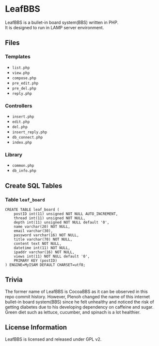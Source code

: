 # LeafBBS

LeafBBS is a bullet-in board system(BBS) written in PHP.  
It is designed to run in LAMP server environment.

## Files
### Templates
  + `list.php`
  + `view.php`
  + `compose.php`
  + `pre_edit.php`
  + `pre_del.php`
  + `reply.php`

### Controllers
  + `insert.php`
  + `edit.php`
  + `del.php`
  + `insert_reply.php`
  + `db_connect.php`
  + `index.php`

### Library
  + `common.php`
  + `db_info.php`

## Create SQL Tables
### Table `leaf_board`
```
CREATE TABLE leaf_board (
    postID int(11) unsigned NOT NULL AUTO_INCREMENT, 
    thread int(11) unsigned NOT NULL, 
    depth int(11) unsigned NOT NULL default '0', 
    name varchar(20) NOT NULL, 
    email varchar(30), 
    password varchar(16) NOT NULL, 
    title varchar(70) NOT NULL, 
    content text NOT NULL, 
    datetime int(11) NOT NULL, 
    ipaddr varchar(16) NOT NULL, 
    views int(11) NOT NULL default '0',
    PRIMARY KEY (postID)
) ENGINE=MyISAM DEFAULT CHARSET=utf8;
```

## Trivia
The former name of LeafBBS is CocoaBBS as it can be observed in this repo commit history. 
However, Plenoh changed the name of this internet bullet-in board system(BBS) since he felt unhealthy and noticed the risk of getting diabetes due to his developing dependency on caffeine and sugar. 
Green diet such as lettuce, cucumber, and spinach is a lot healthier.

## License Information
LeafBBS is licensed and released under GPL v2.
